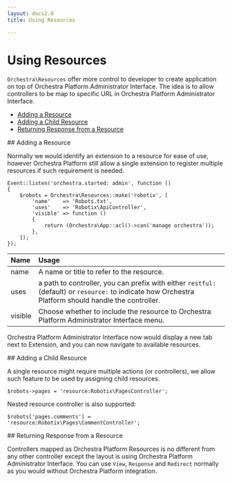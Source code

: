 ```yaml
---
layout: docs2.0
title: Using Resources

---
```


Using Resources
==============

<article id="introduction">

`Orchestra\Resources` offer more control to developer to create application on top of Orchestra Platform Administrator Interface. The idea is to allow controllers to be map to specific URL in Orchestra Platform Administrator Interface.

* [Adding a Resource](#adding)
* [Adding a Child Resource](#adding-child)
* [Returning Response from a Resource](#returning-response)

</article>

<article id="adding">
## Adding a Resource

Normally we would identify an extension to a resource for ease of use, however Orchestra Platform still allow a single extension to register multiple resources if such requirement is needed.

	Event::listen('orchestra.started: admin', function ()
	{
		$robots = Orchestra\Resources::make('robotix', [
			'name'    => 'Robots.txt',
			'uses'    => 'Robotix\ApiController',
			'visible' => function ()
			{
				return (Orchestra\App::acl()->can('manage orchestra'));
			},
		]);
	});

Name     | Usage
:--------|:-------------------------------------------------------
name     | A name or title to refer to the resource.
uses     | a path to controller, you can prefix with either `restful:` (default) or `resource:` to indicate how Orchestra Platform should handle the controller.
visible  | Choose whether to include the resource to Orchestra Platform Administrator Interface menu.

Orchestra Platform Administrator Interface now would display a new tab next to Extension, and you can now navigate to available resources.

</article>

<article id="adding-child">
## Adding a Child Resource

A single resource might require multiple actions (or controllers), we allow such feature to be used by assigning child resources.

	$robots->pages = 'resource:Robotix\PagesController';
	
Nested resource controller is also supported:

	$robots['pages.comments'] = 'resource:Robotix\Pages\CommentController';

</article>

<article id="returning-response">
## Returning Response from a Resource

Controllers mapped as Orchestra Platform Resources is no different from any other controller except the layout is using Orchestra Platform Administrator Interface. You can use `View`, `Response` and `Redirect` normally as you would without Orchestra Platform integration.

</article>